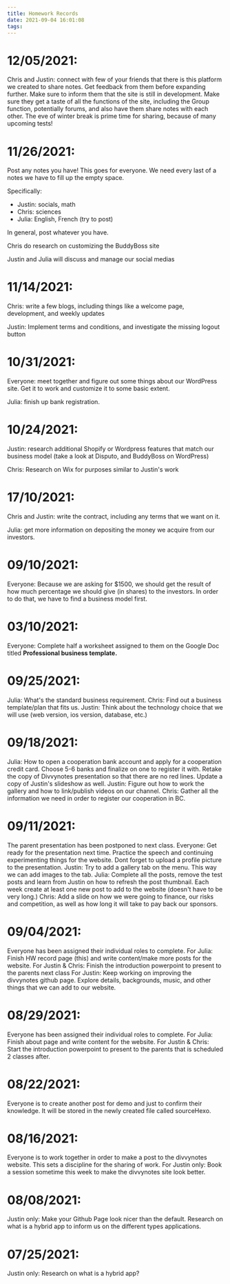 ```yaml
---
title: Homework Records
date: 2021-09-04 16:01:08
tags:
---
```




# 12/05/2021:

Chris and Justin: connect with few of your friends that there is this platform we created to share notes. Get feedback from them before expanding further. Make sure to inform them that the site is still in development. Make sure they get a taste of all the functions of the site, including the Group function, potentially forums, and also have them share notes with each other. The eve of winter break is prime time for sharing, because of many upcoming tests!

# 11/26/2021:

Post any notes you have! This goes for everyone. We need every last of a notes we have to fill up the empty space.

Specifically: 

- Justin: socials, math
- Chris: sciences
- Julia: English, French (try to post)

In general, post whatever you have.

Chris do research on customizing the BuddyBoss site

Justin and Julia will discuss and manage our social medias



# 11/14/2021:

Chris: write a few blogs, including things like a welcome page, development, and weekly updates

Justin: Implement terms and conditions, and investigate the missing logout button

# 10/31/2021:

Everyone: meet together and figure out some things about our WordPress site. Get it to work and customize it to some basic extent.

Julia: finish up bank registration.

# 10/24/2021:

Justin: research additional Shopify or Wordpress features that match our business model (take a look at Disputo, and BuddyBoss on WordPress)

Chris: Research on Wix for purposes similar to Justin's work

# 17/10/2021:

Chris and Justin: write the contract, including any terms that we want on it.

Julia: get more information on depositing the money we acquire from our investors.

# 09/10/2021:

Everyone:
Because we are asking for $1500, we should get the result of how much percentage we should give (in shares) to the investors. In order to do that, we have to find a business model first.


# 03/10/2021:
Everyone: Complete half a worksheet assigned to them on the Google Doc titled **Professional business template.**

# 09/25/2021:

Julia: What's the standard business requirement.
Chris: Find out a business template/plan that fits us. 
Justin: Think about the technology choice that we will use (web version, ios version, database, etc.)

# 09/18/2021:

Julia: How to open a cooperation bank account and apply for a cooperation credit card. Choose 5-6 banks and finalize on one to register it with.
Retake the copy of Divvynotes presentation so that there are no red lines. Update a copy of Justin's slideshow as well.
Justin: Figure out how to work the gallery and how to link/publish videos on our channel.
Chris: Gather all the information we need in order to register our cooperation in BC.

# 09/11/2021:

The parent presentation has been postponed to next class.
Everyone: Get ready for the presentation next time. Practice the speech and continuing experimenting things for the website.
Dont forget to upload a profile picture to the presentation.
Justin: Try to add a gallery tab on the menu. This way we can add images to the tab.
Julia: Complete all the posts, remove the test posts and learn from Justin on how to refresh the post thumbnail. Each week create at least one new post to add to the website (doesn't have to be very long.)
Chris: Add a slide on how we were going to finance, our risks and competition, as well as how long it will take to pay back our sponsors.

# 09/04/2021:

Everyone has been assigned their individual roles to complete.
For Julia: Finish HW record page (this) and write content/make more posts for the website.
For Justin & Chris: Finish the introduction powerpoint to present to the parents next class
For Justin: Keep working on improving the divvynotes github page. Explore details, backgrounds, music, and other things that we can add to our website.

# 08/29/2021:

Everyone has been assigned their individual roles to complete.
For Julia: Finish about page and write content for the website.
For Justin & Chris: Start the introduction powerpoint to present to the parents that is scheduled 2 classes after.

# 08/22/2021:

Everyone is to create another post for demo and just to confirm their knowledge. It will be stored in the newly created file called sourceHexo.

# 08/16/2021:

Everyone is to work together in order to make a post to the divvynotes website. This sets a discipline for the sharing of work.
For Justin only: Book a session sometime this week to make the divvynotes site look better.

# 08/08/2021:

Justin only: Make your Github Page look nicer than the default. Research on what is a hybrid app to inform us on the different types applications.

# 07/25/2021:

Justin only: Research on what is a hybrid app?
